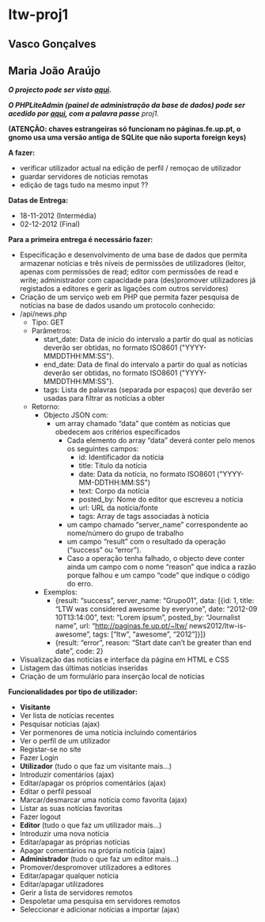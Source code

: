 ltw-proj1
=========
Vasco Gonçalves
-----------------
Maria João Araújo
-----------------

***O projecto pode ser visto [aqui][1].***

***O PHPLiteAdmin (painel de administração da base de dados) pode ser acedido por [aqui][2], com a palavra passe*** *proj1.*

**(ATENÇÃO: chaves estrangeiras só funcionam no páginas.fe.up.pt, o gnomo usa uma versão antiga de SQLite que não suporta foreign keys)**

**A fazer:**

 + verificar utilizador actual na edição de perfil / remoçao de utilizador
 + guardar servidores de noticias remotas
 + edição de tags tudo na mesmo input ??

**Datas de Entrega:**

 + 18-11-2012 (Intermédia)
 + 02-12-2012 (Final)

**Para a primeira entrega é necessário fazer:**

 + Especificação e desenvolvimento de uma base de dados que permita armazenar notícias e três níveis de permissões de utilizadores (leitor, apenas com permissões de read; editor com permissões de read e write; administrador com capacidade para (des)promover utilizadores já registados a editores e gerir as ligações com outros servidores)
 + Criação de um serviço web em PHP que permita fazer pesquisa de notícias na base de dados usando um protocolo conhecido:
 + /api/news.php
     + Tipo: GET
     + Parâmetros:
         + start_date: Data de início do intervalo a partir do qual as notícias deverão ser obtidas, no formato ISO8601 ("YYYY-MMDDTHH:MM:SS").
         + end_date: Data de final do intervalo a partir do qual as notícias deverão ser obtidas, no formato ISO8601 ("YYYY-MMDDTHH:MM:SS").
         + tags: Lista de palavras (separada por espaços) que deverão ser usadas para filtrar as notícias a obter
     + Retorno:
         + Objecto JSON com:
             + um array chamado “data” que contém as notícias que obedecem aos critérios especificados
                 + Cada elemento do array “data” deverá conter pelo
menos os seguintes campos:
                     + id: Identificador da notícia
                     + title: Título da notícia
                     + date: Data da notícia, no formato ISO8601 ("YYYY-MM-DDTHH:MM:SS")
                     + text: Corpo da notícia
                     + posted_by: Nome do editor que escreveu a notícia
                     + url: URL da notícia/fonte
                     + tags: Array de tags associadas à notícia
                 + um campo chamado “server_name” correspondente ao nome/número do grupo de trabalho
                 + um campo “result” com o resultado da operação (“success” ou “error”).
                 + Caso a operação tenha falhado, o objecto deve conter ainda um campo com o nome “reason” que indica a razão porque falhou e um campo “code” que indique o código do erro.
         + Exemplos:
             + {result: “success”, server_name: “Grupo01”, data: [{id: 1, title: “LTW was considered awesome by everyone”, date: “2012-09 10T13:14:00”, text: “Lorem ipsum”, posted_by: “Journalist name”, url: “http://paginas.fe.up.pt/~ltw/ news2012/ltw-is-awesome”, tags: [“ltw”, “awesome”, “2012”]}]}
             + {result: “error”, reason: “Start date can’t be greater than end date”, code: 2}
 + Visualização das notícias e interface da página em HTML e CSS
 + Listagem das últimas notícias inseridas
 + Criação de um formulário para inserção local de notícias

**Funcionalidades por tipo de utilizador:**

 + **Visitante**
  + Ver lista de notícias recentes
  + Pesquisar notícias (ajax)
  + Ver pormenores de uma notícia incluindo comentários
  + Ver o perfil de um utilizador
  + Registar-se no site
  + Fazer Login
 + **Utilizador** (tudo o que faz um visitante mais...)
  + Introduzir comentários (ajax)
  + Editar/apagar os próprios comentários (ajax)
  + Editar o perfil pessoal
  + Marcar/desmarcar uma notícia como favorita (ajax)
  + Listar as suas notícias favoritas
  + Fazer logout
 + **Editor** (tudo o que faz um utilizador mais...)
  + Introduzir uma nova notícia
  + Editar/apagar as próprias notícias
  + Apagar comentários na própria notícia (ajax)
 + **Administrador** (tudo o que faz um editor mais...)
  + Promover/despromover utilizadores a editores
  + Editar/apagar qualquer notícia
  + Editar/apagar utilizadores
  + Gerir a lista de servidores remotos
  + Despoletar uma pesquisa em servidores remotos
  + Seleccionar e adicionar notícias a importar (ajax)


  [1]: http://paginas.fe.up.pt/~ei10054/ltw/proj1/
  [2]: http://paginas.fe.up.pt/~ei10054/ltw/proj1/db/